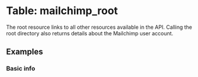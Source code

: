 # Table: mailchimp_root

The root resource links to all other resources available in the API. Calling the root directory also returns details about the Mailchimp user account.

## Examples

### Basic info
